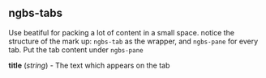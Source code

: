 ## ngbs-tabs

Use beatiful for packing a lot of content in a small space.
notice the structure of the mark up: `ngbs-tab` as the wrapper, and `ngbs-pane` for every tab. Put the tab content under `ngbs-pane`

**title** (*string*) - The text which appears on the tab
